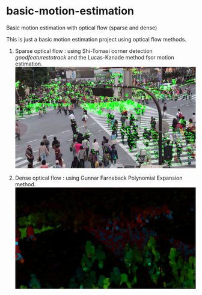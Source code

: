 # basic-motion-estimation
Basic motion estimation with optical flow (sparse and dense)


This is just a basic motion estimation project using optical flow methods.

1. Sparse optical flow : using Shi-Tomasi corner detection *goodfeaturestotrack* and the Lucas-Kanade method fsor motion estimation.
![sparse](https://github.com/mohcenaouadj/basic-motion-estimation/blob/main/images/sparse.png)

2. Dense optical flow : using Gunnar Farneback Polynomial Expansion method.
![dense](https://github.com/mohcenaouadj/basic-motion-estimation/blob/main/images/dense.png)
